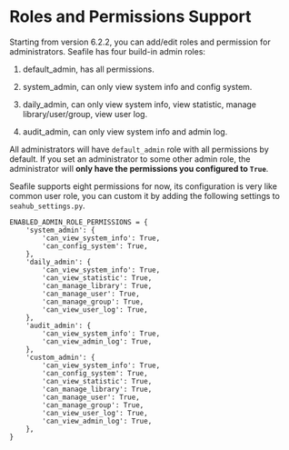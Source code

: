 # Roles and Permissions Support

Starting from version 6.2.2, you can add/edit roles and permission for administrators. Seafile has four build-in admin roles:

 1. default_admin, has all permissions.

 1. system_admin, can only view system info and config system.

 1. daily_admin, can only view system info, view statistic, manage library/user/group, view user log.

 1. audit_admin, can only view system info and admin log.

All administrators will have `default_admin` role with all permissions by default. If you set an administrator to some other admin role, the administrator will **only have the permissions you configured to `True`**.

Seafile supports eight permissions for now,  its configuration is very like common user role, you can custom it by adding the following settings to `seahub_settings.py`.

```
ENABLED_ADMIN_ROLE_PERMISSIONS = {
    'system_admin': {
        'can_view_system_info': True,
        'can_config_system': True,
    },
    'daily_admin': {
        'can_view_system_info': True,
        'can_view_statistic': True,
        'can_manage_library': True,
        'can_manage_user': True,
        'can_manage_group': True,
        'can_view_user_log': True,
    },
    'audit_admin': {
        'can_view_system_info': True,
        'can_view_admin_log': True,
    },
    'custom_admin': {
        'can_view_system_info': True,
        'can_config_system': True,
        'can_view_statistic': True,
        'can_manage_library': True,
        'can_manage_user': True,
        'can_manage_group': True,
        'can_view_user_log': True,
        'can_view_admin_log': True,
    },
}
```
